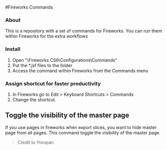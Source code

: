 #Fireworks Commands

### About
This is a repository with a set of commands for Fireworks.  You can run them within Fireworks for the extra workflows

### Install
  1. Open "\Fireworks CS6\Configurations\Commands"
  2. Put the *.jsf files to the folder
  3. Access the command within Fireworks from the Commands menu


### Assign shortcut for faster productivity
  1. In Fireworks go to Edit > Keyboard Shortcuts > Commands 
  2. Change the shortcut. 

## Toggle the visibility of the master page
If you use pages in fireworks when export slices, you want to hide master page from all pages.
This command toggle the visibility of the master page.  
>Credit to Yoropan

